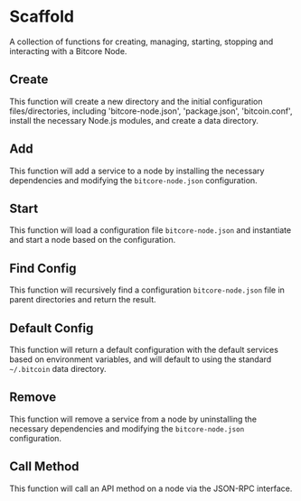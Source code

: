 # Scaffold

A collection of functions for creating, managing, starting, stopping and interacting with a Bitcore Node. 

## Create

This function will create a new directory and the initial configuration files/directories, including 'bitcore-node.json', 'package.json', 'bitcoin.conf', install the necessary Node.js modules, and create a data directory.

## Add

This function will add a service to a node by installing the necessary dependencies and modifying the `bitcore-node.json` configuration.

## Start

This function will load a configuration file `bitcore-node.json` and instantiate and start a node based on the configuration.

## Find Config

This function will recursively find a configuration `bitcore-node.json` file in parent directories and return the result.

## Default Config

This function will return a default configuration with the default services based on environment variables, and will default to using the standard `~/.bitcoin` data directory.

## Remove

This function will remove a service from a node by uninstalling the necessary dependencies and modifying the `bitcore-node.json` configuration.

## Call Method

This function will call an API method on a node via the JSON-RPC interface.

